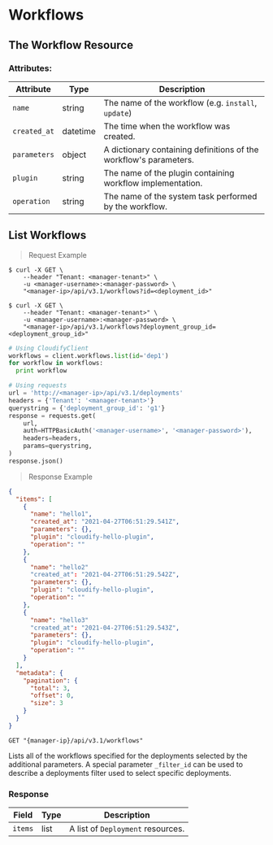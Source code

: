 # Workflows

## The Workflow Resource

### Attributes:

Attribute | Type | Description
--------- | ------- | -------
`name` | string | The name of the workflow (e.g. `install`, `update`)
`created_at` | datetime | The time when the workflow was created.
`parameters` | object | A dictionary containing definitions of the workflow's parameters.
`plugin` | string | The name of the plugin containing workflow implementation.
`operation` | string | The name of the system task performed by the workflow.

## List Workflows

> Request Example

```shell
$ curl -X GET \
    --header "Tenant: <manager-tenant>" \
    -u <manager-username>:<manager-password> \
    "<manager-ip>/api/v3.1/workflows?id=<deployment_id>"

$ curl -X GET \
    --header "Tenant: <manager-tenant>" \
    -u <manager-username>:<manager-password> \
    "<manager-ip>/api/v3.1/workflows?deployment_group_id=<deployment_group_id>"
```

```python
# Using CloudifyClient
workflows = client.workflows.list(id='dep1')
for workflow in workflows:
  print workflow

# Using requests
url = 'http://<manager-ip>/api/v3.1/deployments'
headers = {'Tenant': '<manager-tenant>'}
querystring = {'deployment_group_id': 'g1'}
response = requests.get(
    url,
    auth=HTTPBasicAuth('<manager-username>', '<manager-password>'),
    headers=headers,
    params=querystring,
)
response.json()
```
> Response Example

```json
{
  "items": [
    {
      "name": "hello1",
      "created_at": "2021-04-27T06:51:29.541Z",
      "parameters": {},
      "plugin": "cloudify-hello-plugin",
      "operation": ""
    },
    {
      "name": "hello2"
      "created_at": "2021-04-27T06:51:29.542Z",
      "parameters": {},
      "plugin": "cloudify-hello-plugin",
      "operation": ""
    },
    {
      "name": "hello3"
      "created_at": "2021-04-27T06:51:29.543Z",
      "parameters": {},
      "plugin": "cloudify-hello-plugin",
      "operation": ""
    }
  ],
  "metadata": {
    "pagination": {
      "total": 3,
      "offset": 0,
      "size": 3
    }
  }
}
```

`GET "{manager-ip}/api/v3.1/workflows"`

Lists all of the workflows specified for the deployments selected by the additional parameters.  A
special parameter `_filter_id` can be used to describe a deployments filter used to select specific
deployments.

### Response

Field | Type | Description
--------- | ------- | -------
`items` | list | A list of `Deployment` resources.

